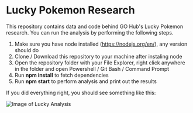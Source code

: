 # Lucky Pokemon Research

This repository contains data and code behind GO Hub's Lucky Pokemon research. You can run the analysis by performing the following steps.

1. Make sure you have node installed (https://nodejs.org/en/), any version should do
2. Clone / Download this repository to your machine after instaling node
3. Open the repository folder with your File Explorer, right click anywhere in the folder and open Powershell / Git Bash / Command Prompt
4. Run **npm install** to fetch dependencies 
5. Run **npm start** to perform analysis and print out the results

If you did everything right, you should see something like this:

![Image of Lucky Analysis](https://github.com/apavlinovic/lucky-pokemon-research/screenshot.png)
